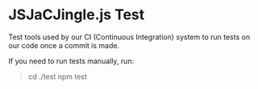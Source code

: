 JSJaCJingle.js Test
===================

Test tools used by our CI (Continuous Integration) system to run tests on our code once a commit is made.

If you need to run tests manually, run:

> cd ./test
> npm test